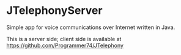 # JTelephonyServer
Simple app for voice communications over Internet written in Java.

This is a server side; client side is available at https://github.com/Programmer74/JTelephony

